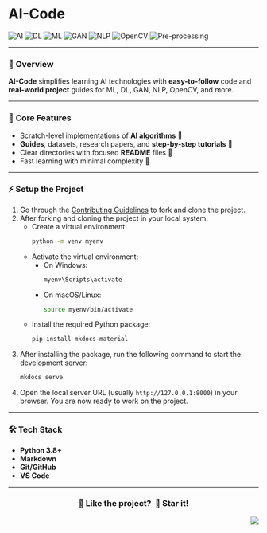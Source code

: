 # AI-Code

![AI](https://img.shields.io/badge/AI-ff5733?style=flat-square) 
![DL](https://img.shields.io/badge/DL-007bff?style=flat-square) 
![ML](https://img.shields.io/badge/ML-ffc300?style=flat-square) 
![GAN](https://img.shields.io/badge/GAN-6a1b9a?style=flat-square) 
![NLP](https://img.shields.io/badge/NLP-28a745?style=flat-square) 
![OpenCV](https://img.shields.io/badge/OpenCV-34495e?style=flat-square) 
![Pre-processing](https://img.shields.io/badge/Pre--processing-e67e22?style=flat-square)

---

### 🌟 **Overview**
**AI-Code** simplifies learning AI technologies with **easy-to-follow** code and **real-world project** guides for ML, DL, GAN, NLP, OpenCV, and more.

---

### 🔑 **Core Features**
- Scratch-level implementations of **AI algorithms** 🧠
- **Guides**, datasets, research papers, and **step-by-step tutorials** 📘
- Clear directories with focused **README** files 📂
- Fast learning with minimal complexity 🚀

---

### ⚡ **Setup the Project**
1. Go through the [Contributing Guidelines](./CONTRIBUTING.md) to fork and clone the project.
2. After forking and cloning the project in your local system:
   - Create a virtual environment:
     ```bash
     python -m venv myenv
     ```
   - Activate the virtual environment:
     - On Windows:
       ```bash
       myenv\Scripts\activate
       ```
     - On macOS/Linux:
       ```bash
       source myenv/bin/activate
       ```
   - Install the required Python package:
     ```bash
     pip install mkdocs-material
     ```
3. After installing the package, run the following command to start the development server:
   ```bash
   mkdocs serve
   ```
4. Open the local server URL (usually `http://127.0.0.1:8000`) in your browser. You are now ready to work on the project.

---

### 🛠️ **Tech Stack**
- **Python 3.8+**
- **Markdown**
- **Git/GitHub**
- **VS Code**

---

<div align="center">
  <h3>💙 Like the project? &nbsp;🌟 Star it!</h3>
</div>

<a href="#top"><img src="https://img.shields.io/badge/⬆-Back%20to%20Top-red?style=for-the-badge" align="right"/></a>
